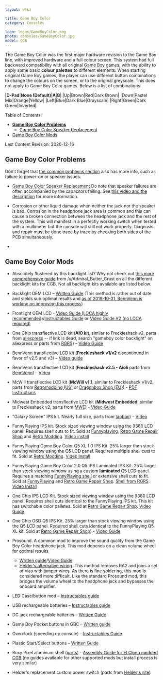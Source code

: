 ```yaml
---
layout: wiki

title: Game Boy Color
category: Consoles

logo: logos/GameBoyColor.png
photo: consoles/GameBoyColor.jpg
model: CGB
---
```

The Game Boy Color was the first major hardware revision to the Game Boy line, with improved hardware and a full colour screen. This system had full backward compatibility with all original [Game Boy](gameboy) games, with the ability to apply some basic **colour palettes** to different elements. When starting original Game Boy games, the player can use different button combinations to change the colours on the screen, or to the original greyscale. This does not apply to Game Boy Color games. Below is a list of combinations:

|**D-Pad**|**None (Default)**|**A**|**B**|
|Up|Brown|Red|Dark Brown|
|Down|Pastel Mix|Orange|Yellow|
|Left|Blue|Dark Blue|Grayscale|
|Right|Green|Dark Green|Inverted|

Table of Contents:
<!--ts-->
* [**Game Boy Color Problems**](--game-boy-color-problems--)
  * [Game Boy Color Speaker Replacement](--game-boy-color-speaker-replacement--)
* [Game Boy Color Mods](--game-boy-color-mods--)
<!--te-->

Last Content Revision: 2020-12-16

## **Game Boy Color Problems**

Don't forget that [the common problems section](index) also has more info, such as failure to power-on or speaker issues. 
 
* [Game Boy Color Speaker Replacement](https://www.youtube.com/watch?v=oTU46y6HnrA) Do note that speaker failures are often accompanied by the capacitors failing. See [this video and the description](https://www.youtube.com/watch?v=hD1J6rPH40E) for more information. 

* Corrosion or other liquid damage when neither the jack nor the speaker is bad. Corrosion in the headphone jack area is common and this can cause a broken connection between the headphone jack and the rest of the system. This will manifest in a perfectly working switch when tested with a multimeter but the console will still not work properly. Diagnosis and repair must be done trace by trace by checking both sides of the PCB simultaneously. 

* 

## **Game Boy Color Mods**

* Absolutely flustered by this backlight list? Why not check out [this more comprehensive guide](..\wiki\backlightmods#cgb) from /u/Admiral_Butter_Crust on all the different backlight kits for CGB. Not all backlight kits available are listed below.
 
* Backlight OEM LCD – [Written Guide](https://docs.google.com/document/d/1Ht5q3zw1vCoMdFDzFzgIKOSc5ckwd9W1ylegf8JsnnA/edit) (This method is rather out of date and yields sub optimal results and [as of 2019-10-31, BennVenn is working on improving this process](https://www.facebook.com/BennVennElectronics/posts/2513453608768077))

* Frontlight OEM LCD - [Video Guide (LOCA highly recommended)](https://www.youtube.com/watch?v=jWZhsYP9IZQ)/[Instructables Guide](http://www.instructables.com/id/How-to-add-a-frontlight-to-your-Gameboy-Color/) or [Video Guide V2 (no LOCA required)](https://www.youtube.com/watch?v=rrmoYjko0i0)

* One Chip transflective LCD kit (**AIO kit**, similar to Freckleshack v2, parts from [aliexpress](https://www.aliexpress.com/item/33060031573.html) -- if link is dead, search "gameboy color backlight" on aliexpress or parts from [RGRS](https://retrogamerepairshop.com/products/nintendo-gameboy-color-backlight-mod-gbc-game-boy)) – [Video Guide](https://youtu.be/CUzda_H1Hks)

* BennVenn transflective LCD kit (**Freckleshack v1/v2** discontinued in favor of v2.5 and v3) – [Video guide](https://www.youtube.com/watch?v=NbHfXdoiW-Q)

* BennVenn transflective LCD kit (**Freckleshack v2.5 - Aioli** parts from [BennVenn](https://bennvenn.myshopify.com/collections/aftermarket-lcds/products/freckleshack-pre-orders-batch-7?variant=29881069535335)) – [Video](https://www.youtube.com/watch?v=lqXpkfmXV60)

* McWill transflective LCD kit (**McWill v1.1**, similar to Freckleshack v1/v2, parts from [Retromodding (US)](https://www.retromodding.com/products/mcwills-game-boy-color-lcd-upgrade) or [Dragonbox Shop (EU)](https://www.dragonbox.de/en/spare-parts-tools/console-mods/gameboy-color-lcd-mod-incl-glass-cover-and-usb-mod-mcwill)) - [PDF Instructions](https://cdn.shopify.com/s/files/1/1309/0597/files/Quick_Guide_GBC_REV1_1.pdf?8757)

* Midwest Embedded transflective LCD kit (**Midwest Embedded**, similar to Freckleshack v2, parts from [MWE](https://www.mw-embedded.com/product/gameboy-color-replacement-lcd-module/)) - [Video Guide](https://www.youtube.com/watch?v=6aQMkU88j_M)

* "Galaxy Screen" IPS kit. Nearly full size, parts from [taobao](https://item.taobao.com/item.htm?id=543848183473)) – [Video](https://youtu.be/RSlGifwcrtU)

* FunnyPlaying IPS kit. Stock sized viewing window using the 9380 LCD panel. Requires shell cuts to fit. Sold at [Funnyplaying](https://funnyplaying.com/collections/gameboy-color/products/for-gbc-ips-high-light-backlight-lcd-kits), [Retro Game Repair Shop](https://retrogamerepairshop.com/collections/funnyplaying-gbc/products/funnyplaying-gbc-ips-game-boy-color-backlight-mod?variant=32012192055370) and [Retro Modding](https://www.retromodding.com/collections/game-boy-color/products/game-boy-color-ips-lcd). [Video install](https://www.youtube.com/watch?v=PySvT126Loo)

* FunnyPlaying Game Boy Color Q5 XL 1.0 IPS Kit. 25% larger than stock viewing window using the Q5 LCD panel. Requires multiple shell cuts to fit. Sold at [Retro Modding](https://www.retromodding.com/collections/game-boy-color/products/game-boy-color-retro-pixel-ips-lcd). [Video Install]()

*  FunnyPlaying Game Boy Color 2.0 Q5 IPS Laminated IPS Kit. 25% larger than stock viewing window using a custom **laminated** Q5 LCD panel. Requires a matching [FunnyPlaying shell](https://funnyplaying.com/collections/product/products/cgb-retro-pixel-laminated-coustom-shell) or extensive shell cuts to fit. Sold at [FunnyPlaying](https://funnyplaying.com/collections/product/products/gbc-retro-pixel-ips-lcd-kit-1) and [Retro Game Repair Shop](https://retrogamerepairshop.com/collections/funnyplaying-gbc/products/funnyplaying-game-boy-color-2-0-q5-ips-laminated-backlight-kit). [Shell from RGRS](https://retrogamerepairshop.com/collections/funnyplaying-gbc/products/funnyplaying-game-boy-color-game-q5-ips-ready-shell). [Video Install]()

* One Chip IPS LCD Kit. Stock sized viewing window using the 9380 LCD panel. Requires shell cuts identical to the FunnyPlaying IPS kit. This kit has switchable color palletes. Sold at [Retro Game Repair Shop](https://retrogamerepairshop.com/collections/game-boy-color-backlights/products/game-boy-color-ips-backlight-with-colored-palettes?variant=32102468026442). [Video Guide](https://www.youtube.com/watch?v=-fw7zpxhU8I)
	
* One Chip OSD Q5 IPS Kit. 25% larger than stock viewing window using the Q5 LCD panel. Required shell cuts identical to the FunnyPlaying Q5 XL kit. Sold at [Retro Game Repair Shop](https://retrogamerepairshop.com/collections/game-boy-color/products/game-boy-color-q5-ips-backlight-with-osd)) - [Video Guide](https://youtu.be/6u5ol_wDfp0)

* Prosound. A common mod to improve the sound quality from the Game Boy Color headphone jack. This mod depends on a clean volume wheel for optimal results
	* [Written guide](http://www.littlesounddj.com/lsd/prosound/)/[Video Guide](https://www.youtube.com/watch?v=TnVVYloUE1k)  
	* [Helder's alternative wiring](https://imgur.com/a/68JkSrJ). This method removes RA2 and joins a set of vias with jumper wires. As there is fine soldering, this mod is considered more difficult. Like the standard Prosound mod, this bridges the volume wheel to the headphone jack and bypasses the onboard amplifier.

* LED Case/button mod – [Instructables guide](http://www.instructables.com/id/LED-Mod-Your-Gameboy-Color/)  

* USB rechargeable batteries – [Instructables guide](http://www.instructables.com/id/how-to-make-a-gameboy-color-rechargeable/)  

* DC jack rechargeable batteries – [Written Guide](https://imgur.com/a/6VTvh)

* Game Boy Pocket buttons in GBC – [Written guide](http://imgur.com/a/02CZU)  

* Overclock (speeding up console) – [Instructables Guide](http://www.instructables.com/id/Overclock-your-Game-Boy-Color/)  

* Plastic Start/Select buttons – [Written Guide](https://imgur.com/a/Pu1gk#0)

* Boxy Pixel aluminum shell ([parts](https://www.boxypixel.com/collections/game-boy-color/products/game-boy-color-ags-101-machined-aluminum-shells-anodized-colored)) - [Assembly Guide for El Clono modded CGB](https://www.boxypixel.com/pages/game-boy-color-assembly-ags-101) (no guides available for other supported mods but install process is very similar)

* Helder's replacement custom power switch (parts from [Helder's site](https://www.heldergametech.com/shop/gbc/gbc-gbp-power-switch/)) 

